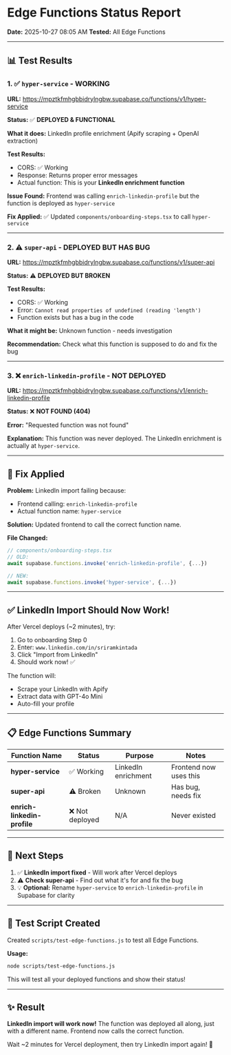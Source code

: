 # Edge Functions Status Report

**Date:** 2025-10-27 08:05 AM
**Tested:** All Edge Functions

---

## 📊 Test Results

### 1. ✅ `hyper-service` - WORKING

**URL:** https://mpztkfmhgbbidrylngbw.supabase.co/functions/v1/hyper-service

**Status:** ✅ **DEPLOYED & FUNCTIONAL**

**What it does:** LinkedIn profile enrichment (Apify scraping + OpenAI extraction)

**Test Results:**
- CORS: ✅ Working
- Response: Returns proper error messages
- Actual function: This is your **LinkedIn enrichment function**

**Issue Found:** Frontend was calling `enrich-linkedin-profile` but the function is deployed as `hyper-service`

**Fix Applied:** ✅ Updated `components/onboarding-steps.tsx` to call `hyper-service`

---

### 2. ⚠️ `super-api` - DEPLOYED BUT HAS BUG

**URL:** https://mpztkfmhgbbidrylngbw.supabase.co/functions/v1/super-api

**Status:** ⚠️ **DEPLOYED BUT BROKEN**

**Test Results:**
- CORS: ✅ Working
- Error: `Cannot read properties of undefined (reading 'length')`
- Function exists but has a bug in the code

**What it might be:** Unknown function - needs investigation

**Recommendation:** Check what this function is supposed to do and fix the bug

---

### 3. ❌ `enrich-linkedin-profile` - NOT DEPLOYED

**URL:** https://mpztkfmhgbbidrylngbw.supabase.co/functions/v1/enrich-linkedin-profile

**Status:** ❌ **NOT FOUND (404)**

**Error:** "Requested function was not found"

**Explanation:** This function was never deployed. The LinkedIn enrichment is actually at `hyper-service`.

---

## 🔧 Fix Applied

**Problem:** LinkedIn import failing because:
- Frontend calling: `enrich-linkedin-profile`
- Actual function name: `hyper-service`

**Solution:** Updated frontend to call the correct function name.

**File Changed:**
```typescript
// components/onboarding-steps.tsx
// OLD:
await supabase.functions.invoke('enrich-linkedin-profile', {...})

// NEW:
await supabase.functions.invoke('hyper-service', {...})
```

---

## ✅ LinkedIn Import Should Now Work!

After Vercel deploys (~2 minutes), try:

1. Go to onboarding Step 0
2. Enter: `www.linkedin.com/in/sriramkintada`
3. Click "Import from LinkedIn"
4. Should work now! ✅

The function will:
- Scrape your LinkedIn with Apify
- Extract data with GPT-4o Mini
- Auto-fill your profile

---

## 📋 Edge Functions Summary

| Function Name | Status | Purpose | Notes |
|---------------|--------|---------|-------|
| **hyper-service** | ✅ Working | LinkedIn enrichment | Frontend now uses this |
| **super-api** | ⚠️ Broken | Unknown | Has bug, needs fix |
| **enrich-linkedin-profile** | ❌ Not deployed | N/A | Never existed |

---

## 🎯 Next Steps

1. ✅ **LinkedIn import fixed** - Will work after Vercel deploys
2. ⚠️ **Check super-api** - Find out what it's for and fix the bug
3. 💡 **Optional:** Rename `hyper-service` to `enrich-linkedin-profile` in Supabase for clarity

---

## 🧪 Test Script Created

Created `scripts/test-edge-functions.js` to test all Edge Functions.

**Usage:**
```bash
node scripts/test-edge-functions.js
```

This will test all your deployed functions and show their status!

---

## ✨ Result

**LinkedIn import will work now!** The function was deployed all along, just with a different name. Frontend now calls the correct function.

Wait ~2 minutes for Vercel deployment, then try LinkedIn import again! 🚀
